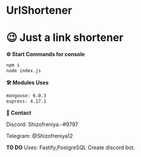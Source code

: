 # UrlShortener

# 😉 Just a link shortener

**⚙️ Start Commands for console**
```sh
npm i
node index.js
```
**🛠️ Modules Uses**
```sh
mongoose: 6.0.3
express: 4.17.1
```
**📍 Contact** 

Discord: Shizofreniya.-#9797

Telegram: @Shizofreniya12

**TO DO**
Uses: Fastify,PostgreSQL
Create discord bot.
